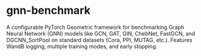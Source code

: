 # gnn-benchmark
A configurable PyTorch Geometric framework for benchmarking Graph Neural Network (GNN) models like GCN, GAT, GIN, ChebNet, FastGCN, and DGCNN_SortPool on standard datasets (Cora, PPI, MUTAG, etc.). Features WandB logging, multiple training modes, and early stopping.
